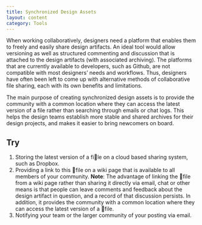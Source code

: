 ```yaml
---
title: Synchronized Design Assets
layout: content
category: Tools
---
```


When working collaboratively, designers need a platform that enables them to freely and easily share design artifacts. An ideal tool would allow versioning as well as structured commenting and discussion that is attached to the design artifacts (with associated archiving). The platforms that are currently available to developers, such as Github, are not compatible with most designers’ needs and workflows. Thus, designers have often been left to come up with alternative methods of collaborative file sharing, each with its own benefits and limitations.

The main purpose of creating synchronized design assets is to provide the community with a common location where they can access the latest version of a file rather than searching through emails or chat logs. This helps the design teams establish more stable and shared archives for their design projects, and makes it easier to bring newcomers on board. 

## Try

1. Storing the latest version of a file on a cloud based sharing system, such as Dropbox.
2. Providing a link to this file on a wiki page that is available to all members of your community. **Note**: The advantage of linking the file from a wiki page rather than sharing it directly via email, chat or other means is that people can leave comments and feedback about the design artifact in question, and a record of that discussion persists. In addition, it provides the community with a common location where they can access the latest version of a file. 
3. Notifying your team or the larger community of your posting via email.
